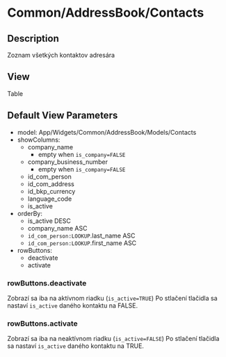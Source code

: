 # Common/AddressBook/Contacts

## Description

Zoznam všetkých kontaktov adresára

## View

Table

## Default View Parameters

* model: App/Widgets/Common/AddressBook/Models/Contacts
* showColumns:
  * company_name
    * empty when `is_company=FALSE`
  * company_business_number
    * empty when `is_company=FALSE`
  * id_com_person
  * id_com_address
  * id_bkp_currency
  * language_code
  * is_active
* orderBy: 
  * is_active DESC
  * company_name ASC
  * `id_com_person:LOOKUP`.last_name ASC
  * `id_com_person:LOOKUP`.first_name ASC
* rowButtons:
  * deactivate
  * activate

### rowButtons.deactivate

Zobrazí sa iba na aktívnom riadku (`is_active=TRUE`)
Po stlačení tlačidla sa nastaví `is_active` daného kontaktu na FALSE.

### rowButtons.activate

Zobrazí sa iba na neaktívnom riadku (`is_active=FALSE`)
Po stlačení tlačidla sa nastaví `is_active` daného kontaktu na TRUE.

